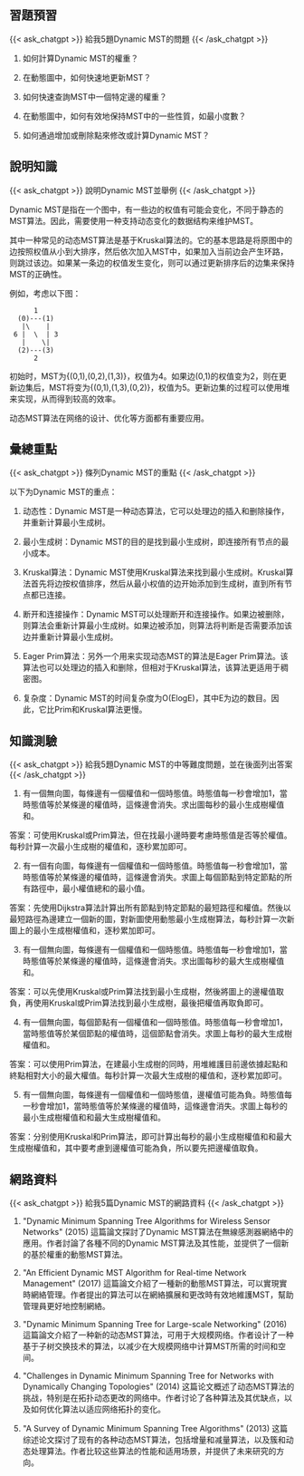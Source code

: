 ## 習題預習
{{< ask_chatgpt >}}
給我5題Dynamic MST的問題
{{< /ask_chatgpt >}}



1. 如何計算Dynamic MST的權重？

2. 在動態圖中，如何快速地更新MST？

3. 如何快速查詢MST中一個特定邊的權重？

4. 在動態圖中，如何有效地保持MST中的一些性質，如最小度數？

5. 如何通過增加或刪除點來修改或計算Dynamic MST？   

## 說明知識
{{< ask_chatgpt >}}
說明Dynamic MST並舉例
{{< /ask_chatgpt >}}



Dynamic MST是指在一个图中，有一些边的权值有可能会变化，不同于静态的MST算法。因此，需要使用一种支持动态变化的数据结构来维护MST。

其中一种常见的动态MST算法是基于Kruskal算法的。它的基本思路是将原图中的边按照权值从小到大排序，然后依次加入MST中，如果加入当前边会产生环路，则跳过该边。如果某一条边的权值发生变化，则可以通过更新排序后的边集来保持MST的正确性。

例如，考虑以下图：

```
      1
  (0)---(1)
   |\    |
 6 |  \  | 3
   |    \|
  (2)---(3)
      2
```
 
初始时，MST为{(0,1),(0,2),(1,3)}，权值为4。如果边(0,1)的权值变为2，则在更新边集后，MST将变为{(0,1),(1,3),(0,2)}，权值为5。更新边集的过程可以使用堆来实现，从而得到较高的效率。

动态MST算法在网络的设计、优化等方面都有重要应用。   

## 彙總重點
{{< ask_chatgpt >}}
條列Dynamic MST的重點
{{< /ask_chatgpt >}}



以下为Dynamic MST的重点：

1. 动态性：Dynamic MST是一种动态算法，它可以处理边的插入和删除操作，并重新计算最小生成树。

2. 最小生成树：Dynamic MST的目的是找到最小生成树，即连接所有节点的最小成本。

3. Kruskal算法：Dynamic MST使用Kruskal算法来找到最小生成树。Kruskal算法首先将边按权值排序，然后从最小权值的边开始添加到生成树，直到所有节点都已连接。

4. 断开和连接操作：Dynamic MST可以处理断开和连接操作。如果边被删除，则算法会重新计算最小生成树。如果边被添加，则算法将判断是否需要添加该边并重新计算最小生成树。

5. Eager Prim算法：另外一个用来实现动态MST的算法是Eager Prim算法。该算法也可以处理边的插入和删除，但相对于Kruskal算法，该算法更适用于稠密图。

6. 复杂度：Dynamic MST的时间复杂度为O(ElogE)，其中E为边的数目。因此，它比Prim和Kruskal算法更慢。   

## 知識測驗
{{< ask_chatgpt >}}
給我5題Dynamic MST的中等難度問題，並在後面列出答案
{{< /ask_chatgpt >}}



1. 有一個無向圖，每條邊有一個權值和一個時態值。時態值每一秒會增加1，當時態值等於某條邊的權值時，這條邊會消失。求出圖每秒的最小生成樹權值和。

答案：可使用Kruskal或Prim算法，但在找最小邊時要考慮時態值是否等於權值。每秒計算一次最小生成樹的權值和，逐秒累加即可。

2. 有一個有向圖，每條邊有一個權值和一個時態值。時態值每一秒會增加1，當時態值等於某條邊的權值時，這條邊會消失。求圖上每個節點到特定節點的所有路徑中，最小權值總和的最小值。

答案：先使用Dijkstra算法計算出所有節點到特定節點的最短路徑和權值。然後以最短路徑為邊建立一個新的圖，對新圖使用動態最小生成樹算法，每秒計算一次新圖上的最小生成樹權值和，逐秒累加即可。

3. 有一個無向圖，每條邊有一個權值和一個時態值。時態值每一秒會增加1，當時態值等於某條邊的權值時，這條邊會消失。求出圖每秒的最大生成樹權值和。

答案：可以先使用Kruskal或Prim算法找到最小生成樹，然後將圖上的邊權值取負，再使用Kruskal或Prim算法找到最小生成樹，最後把權值再取負即可。

4. 有一個無向圖，每個節點有一個權值和一個時態值。時態值每一秒會增加1，當時態值等於某個節點的權值時，這個節點會消失。求圖上每秒的最大生成樹權值和。

答案：可以使用Prim算法，在建最小生成樹的同時，用堆維護目前邊依據起點和終點相對大小的最大權值。每秒計算一次最大生成樹的權值和，逐秒累加即可。

5. 有一個無向圖，每條邊有一個權值和一個時態值，邊權值可能為負。時態值每一秒會增加1，當時態值等於某條邊的權值時，這條邊會消失。求圖上每秒的最小生成樹權值和和最大生成樹權值和。

答案：分别使用Kruskal和Prim算法，即可計算出每秒的最小生成樹權值和和最大生成樹權值和，其中要考慮到邊權值可能為負，所以要先把邊權值取負。   

## 網路資料
{{< ask_chatgpt >}}
給我5篇Dynamic MST的網路資料
{{< /ask_chatgpt >}}



1. "Dynamic Minimum Spanning Tree Algorithms for Wireless Sensor Networks" (2015)
這篇論文探討了Dynamic MST算法在無線感測器網絡中的應用。作者討論了各種不同的Dynamic MST算法及其性能，並提供了一個新的基於權重的動態MST算法。

2. "An Efficient Dynamic MST Algorithm for Real-time Network Management" (2017)
這篇論文介紹了一種新的動態MST算法，可以實現實時網絡管理。作者提出的算法可以在網絡擴展和更改時有效地維護MST，幫助管理員更好地控制網絡。

3. "Dynamic Minimum Spanning Tree for Large-scale Networking" (2016)
這篇論文介紹了一种新的动态MST算法，可用于大规模网络。作者设计了一种基于子树交换技术的算法，以减少在大规模网络中计算MST所需的时间和空间。

4. "Challenges in Dynamic Minimum Spanning Tree for Networks with Dynamically Changing Topologies" (2014)
这篇论文概述了动态MST算法的挑战，特别是在拓扑动态更改的网络中。作者讨论了各种算法及其优缺点，以及如何优化算法以适应网络拓扑的变化。

5. "A Survey of Dynamic Minimum Spanning Tree Algorithms" (2013)
这篇综述论文探讨了现有的各种动态MST算法，包括增量和减量算法，以及簇和动态处理算法。作者比较这些算法的性能和适用场景，并提供了未来研究的方向。   

